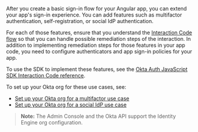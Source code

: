 After you create a basic sign-in flow for your Angular app, you can extend your app's sign-in experience. You can add features such as multifactor authentication, self-registration, or social IdP authentication.

For each of those features, ensure that you understand the [Interaction Code flow](/docs/guides/implement-grant-type/interactioncode/main/#interaction-code-flow) so that you can handle possible remediation steps of the interaction. In addition to implementing remediation steps for those features in your app code, you need to configure authenticators and app sign-in policies for your app.

To use the SDK to implement these features, see the [Okta Auth JavaScript SDK Interaction Code reference](https://github.com/okta/okta-auth-js/blob/master/docs/idx.md#usage).

To set up your Okta org for these use cases, see:

* [Set up your Okta org for a multifactor use case](/docs/guides/set-up-org/#set-up-your-okta-org-for-a-multifactor-use-case)
* [Set up your Okta org for a social IdP use case](/docs/guides/oie-embedded-common-org-setup/nodejs/main/#set-up-your-okta-org-for-a-social-idp-use-case)

> **Note:** The Admin Console and the Okta API support the Identity Engine org configuration.
